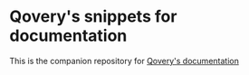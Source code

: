 # Qovery's snippets for documentation

This is the companion repository for [Qovery's documentation](https://github.com/Qovery/documentation/tree/main)
